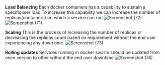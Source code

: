 **Load Balancing**
Each docker containers has a capability to sustain a specificuser load.To increase this capability we can increase the number of replicas(containers) on which a service can run
![Screenshot (72)](https://github.com/user-attachments/assets/6930c90f-a143-4eeb-9275-aecfd56a9ab8)
![Screenshot (71)](https://github.com/user-attachments/assets/f77cfaa9-e9e6-405d-b45b-fd995110612d)

**Scaling**
This is the process of increasing the number of replicas or decreasing the replicas count based on requirement without the end user experiencing any down time.
![Screenshot (73)](https://github.com/user-attachments/assets/fa989d56-3185-486e-8a7e-d93574436696)

**Rolling updates**
Services running in docker swarm should be updated from once version to other without the end user downtime
![Screenshot (74)](https://github.com/user-attachments/assets/ed8bb772-1422-4217-97d7-5043aa1d28b4)
